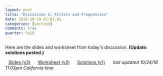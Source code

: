 ```yaml
---
layout: post
title: "Discussion 3: Filters and Frequencies"
date: 2018-10-19 01:01:01
categories: [section]
comments: true
quarter: fa18
---
```


<style>
  #post h2 { margin: 0.8em 0 0.8em; }
  #post h3 { margin: 1.2em 0 1.2em; }
</style>

Here are the slides and worksheet from today's discussion. **(Update: solutions posted.)**

<a href="{{ site.url }}/slides/fa18/filt_freq_basics.pdf" class="btn btn-warning" style="line-height: 1.2; padding: 8px 10px; margin-bottom: 5px">Slides (v3)</a>
<a href="{{ site.url }}/worksheets/fa18/cse152_sec3.pdf" class="btn btn-warning" style="line-height: 1.2; padding: 8px 10px; margin-bottom: 5px">Worksheet (v2)</a>
<a href="{{ site.url }}/worksheets/fa18/cse152_sec3_sol.pdf" class="btn btn-warning" style="line-height: 1.2; padding: 8px 10px; margin-bottom: 5px">Solutions (v1)</a>
&nbsp;&nbsp; <em>last updated 10/24/18 11:03pm California time</em>
